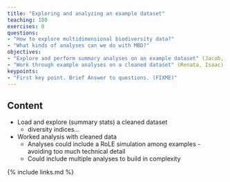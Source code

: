 ```yaml
---
title: "Exploring and analyzing an example dataset"
teaching: 180
exercises: 0
questions:
- "How to explore multidimensional biodiversity data?"
- "What kinds of analyses can we do with MBD?"
objectives:
- "Explore and perform summary analyses on an example dataset" (Jacob, Isaac)
- "Work through example analyses on a cleaned dataset" (Renata, Isaac)
keypoints:
- "First key point. Brief Answer to questions. (FIXME)"
---
```




## Content

- Load and explore (summary stats) a cleaned dataset 
    - diversity indices...
- Worked analysis with cleaned data 
    - Analyses could include a RoLE simulation among examples - avoiding too much technical detail
    - Could include multiple analyses to build in complexity
    


{% include links.md %}

